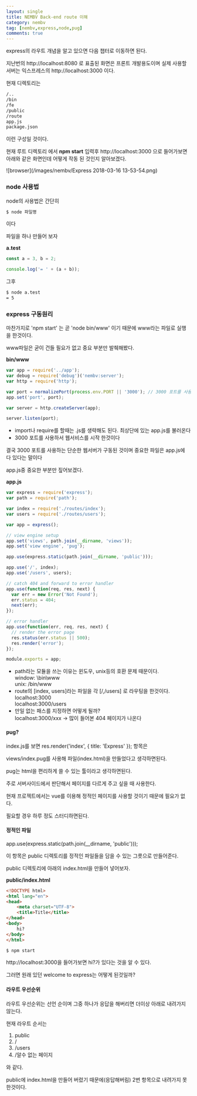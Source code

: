 ```yaml
---
layout: single
title: NEMBV Back-end route 이해
category: nembv
tag: [nembv,express,node,pug]
comments: true
---
```


express의 라우트 개념을 알고 있으면 다음 챕터로 이동하면 된다.

지난번의 http://localhost:8080 로 표출된 화면은 프론트 개발용도이며 실제 사용할 서버는 익스프레스의 http://localhost:3000 이다.

현재 디렉토리는 

```bash
/..
/bin
/fe
/public
/route
app.js  
package.json

```
    
이런 구성일 것이다.

현재 루트 디렉토리 에서 **npm start** 입력후 http://localhost:3000 으로 들어가보면 아래와 같은 화면인데 어떻게 작동 된 것인지 알아보겠다. 

![browser](/images/nembv/Express 2018-03-16 13-53-54.png)  

### node 사용법

node의 사용법은 간단히 

```bash
$ node 파일명
```

이다

파일을 하나 만들어 보자

**a.test**  
```javascript
const a = 3, b = 2;

console.log('= ' + (a + b));
```

그후 

```bash
$ node a.test
= 5
```

### express 구동원리

마찬가지로 'npm start' 는 곧 'node bin/www' 이기 때문에 www라는 파일로 실행을 한것이다.

www파일은 굳이 건들 필요가 없고 중요 부분만 발췌해봤다.

**bin/www**
```javascript
var app = require('../app');  
var debug = require('debug')('nembv:server'); 
var http = require('http'); 

var port = normalizePort(process.env.PORT || '3000'); // 3000 포트를 사용하겠다는 것이다.
app.set('port', port);

var server = http.createServer(app); 

server.listen(port); 
```

- import나 require를 할때는 .js를 생략해도 된다. 최상단에 있는 app.js를 불러온다
- 3000 포트를 사용하서 웹서비스를 시작 한것이다

결국 3000 포트를 사용하는 단순한 웹서버가 구동된 것이며 중요한 파일은 app.js에 다 있다는 말이다

app.js중 중요한 부분만 짚어보겠다.

**app.js**  
```javascript
var express = require('express');
var path = require('path');

var index = require('./routes/index');
var users = require('./routes/users');

var app = express();

// view engine setup
app.set('views', path.join(__dirname, 'views'));
app.set('view engine', 'pug');

app.use(express.static(path.join(__dirname, 'public')));

app.use('/', index);
app.use('/users', users);

// catch 404 and forward to error handler
app.use(function(req, res, next) {
  var err = new Error('Not Found');
  err.status = 404;
  next(err);
});

// error handler
app.use(function(err, req, res, next) {
  // render the error page
  res.status(err.status || 500);
  res.render('error');
});

module.exports = app;
```

- path라는 모듈을 쓰는 이유는 윈도우, unix등의 호환 문제 때문이다.  
    window: \bin\www  
    unix: /bin/www
- route의 [index, users]라는 파일을 각 [/,/users] 로 라우팅을 한것이다.  
    localhost:3000  
    localhost:3000/users 
- 만일 없는 패스를 지정하면 어떻게 될까?  
    localhost:3000/xxx -> 많이 들어본 404 페이지가 나온다

#### pug?

index.js를 보면 res.render('index', { title: 'Express' }); 항목은

views/index.pug를 사용해 파일(index.html)을 만들었다고 생각하면된다.

pug는 html을 편리하게 쓸 수 있는 툴이라고 생각하면된다.

주로 서버사이드에서 판단해서 페이지를 다르게 주고 싶을 때 사용한다.

현재 프로젝트에서는 vue를 이용해 정적인 페이지를 사용할 것이기 때문에 필요가 없다.

필요할 경우 하루 정도 스터디하면된다.

#### 정적인 파일

app.use(express.static(path.join(__dirname, 'public')));

이 항목은 public 디렉토리를 정적인 파일들을 담을 수 있는 그릇으로 만들어준다.

public 디렉토리에 아래의 index.html을 만들어 넣어보자.

**public/index.html**  
```html
<!DOCTYPE html>
<html lang="en">
<head>
    <meta charset="UTF-8">
    <title>Title</title>
</head>
<body>
    hi?
</body>
</html>
```

```bash
$ npm start
```

http://localhost:3000을 들어가보면 hi?가 있다는 것을 알 수 있다.

그러면 원래 있던 welcome to express는 어떻게 된것일까?

#### 라우트 우선순위

라우트 우선순위는 선언 순이며 그중 하나가 응답을 해버리면 더이상 아래로 내려가지 않는다.

현재 라우트 순서는

1. public
2. /
3. /users
4. /알수 없는 페이지

와 같다.

public에 index.html을 만들어 버렸기 때문에(응답해버림) 2번 항목으로 내려가지 못한것이다.